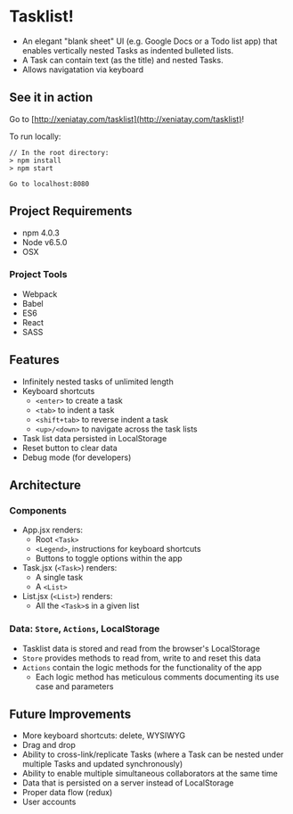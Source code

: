 # Tasklist!

- An elegant "blank sheet" UI (e.g. Google Docs or a Todo list app) that enables vertically nested Tasks as indented bulleted lists.
- A Task can contain text (as the title) and nested Tasks.
- Allows navigatation via keyboard 

## See it in action

Go to [http://xeniatay.com/tasklist](http://xeniatay.com/tasklist)!

To run locally: 

    // In the root directory:
    > npm install
    > npm start

    Go to localhost:8080

## Project Requirements

- npm 4.0.3 
- Node v6.5.0 
- OSX

### Project Tools

- Webpack
- Babel
- ES6
- React
- SASS

## Features

- Infinitely nested tasks of unlimited length
- Keyboard shortcuts
    + `<enter>` to create a task
    + `<tab>` to indent a task
    + `<shift+tab>` to reverse indent a task
    + `<up>/<down>` to navigate across the task lists
- Task list data persisted in LocalStorage
- Reset button to clear data
- Debug mode (for developers)

## Architecture

### Components

- App.jsx renders: 
    + Root `<Task>`
    + `<Legend>`, instructions for keyboard shortcuts
    + Buttons to toggle options within the app
- Task.jsx (`<Task>`) renders: 
    + A single task 
    + A `<List>`
- List.jsx (`<List>`) renders:
    + All the `<Task>`s in a given list

### Data: `Store`, `Actions`, LocalStorage

- Tasklist data is stored and read from the browser's LocalStorage
- `Store` provides methods to read from, write to and reset this data
- `Actions` contain the logic methods for the functionality of the app
    - Each logic method has meticulous comments documenting its use case and parameters

## Future Improvements
- More keyboard shortcuts: delete, WYSIWYG
- Drag and drop
- Ability to cross-link/replicate Tasks (where a Task can be nested under multiple Tasks and updated synchronously)
- Ability to enable multiple simultaneous collaborators at the same time
- Data that is persisted on a server instead of LocalStorage
- Proper data flow (redux)
- User accounts

